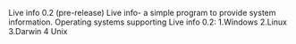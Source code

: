 Live info 0.2 (pre-release)
Live info- a simple program to provide system information.
Operating systems supporting Live info 0.2:
1.Windows
2.Linux
3.Darwin
4 Unix

